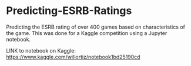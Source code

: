# Predicting-ESRB-Ratings
Predicting the ESRB rating of over 400 games based on characteristics of the game. This was done for a Kaggle competition using a Jupyter notebook.

LINK to notebook on Kaggle: https://www.kaggle.com/willortiz/notebook1bd25190cd

